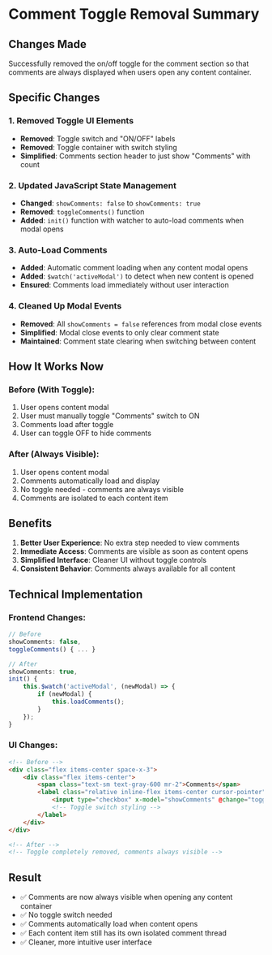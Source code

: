 # Comment Toggle Removal Summary

## Changes Made
Successfully removed the on/off toggle for the comment section so that comments are always displayed when users open any content container.

## Specific Changes

### 1. Removed Toggle UI Elements
- **Removed**: Toggle switch and "ON/OFF" labels
- **Removed**: Toggle container with switch styling
- **Simplified**: Comments section header to just show "Comments" with count

### 2. Updated JavaScript State Management
- **Changed**: `showComments: false` to `showComments: true`
- **Removed**: `toggleComments()` function
- **Added**: `init()` function with watcher to auto-load comments when modal opens

### 3. Auto-Load Comments
- **Added**: Automatic comment loading when any content modal opens
- **Added**: `$watch('activeModal')` to detect when new content is opened
- **Ensured**: Comments load immediately without user interaction

### 4. Cleaned Up Modal Events
- **Removed**: All `showComments = false` references from modal close events
- **Simplified**: Modal close events to only clear comment state
- **Maintained**: Comment state clearing when switching between content

## How It Works Now

### Before (With Toggle):
1. User opens content modal
2. User must manually toggle "Comments" switch to ON
3. Comments load after toggle
4. User can toggle OFF to hide comments

### After (Always Visible):
1. User opens content modal
2. Comments automatically load and display
3. No toggle needed - comments are always visible
4. Comments are isolated to each content item

## Benefits

1. **Better User Experience**: No extra step needed to view comments
2. **Immediate Access**: Comments are visible as soon as content opens
3. **Simplified Interface**: Cleaner UI without toggle controls
4. **Consistent Behavior**: Comments always available for all content

## Technical Implementation

### Frontend Changes:
```javascript
// Before
showComments: false,
toggleComments() { ... }

// After  
showComments: true,
init() {
    this.$watch('activeModal', (newModal) => {
        if (newModal) {
            this.loadComments();
        }
    });
}
```

### UI Changes:
```html
<!-- Before -->
<div class="flex items-center space-x-3">
    <div class="flex items-center">
        <span class="text-sm text-gray-600 mr-2">Comments</span>
        <label class="relative inline-flex items-center cursor-pointer">
            <input type="checkbox" x-model="showComments" @change="toggleComments()" class="sr-only peer">
            <!-- Toggle switch styling -->
        </label>
    </div>
</div>

<!-- After -->
<!-- Toggle completely removed, comments always visible -->
```

## Result
- ✅ Comments are now always visible when opening any content container
- ✅ No toggle switch needed
- ✅ Comments automatically load when content opens
- ✅ Each content item still has its own isolated comment thread
- ✅ Cleaner, more intuitive user interface
